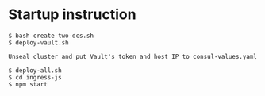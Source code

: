 # Startup instruction
```
$ bash create-two-dcs.sh
$ deploy-vault.sh

Unseal cluster and put Vault's token and host IP to consul-values.yaml

$ deploy-all.sh
$ cd ingress-js
$ npm start
```
